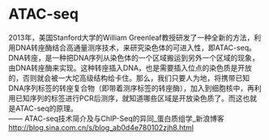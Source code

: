 # ATAC-seq

2013年，美国Stanford大学的William Greenleaf教授研发了一种全新的方法，利用DNA转座酶结合高通量测序技术，来研究染色体的可进入性，即ATAC-seq。    
DNA转座，是一种把DNA序列从染色体的一个区域搬运到另外一个区域的现象，由DNA转座酶来实现。这种转座插入DNA，也是需要插入位点的染色质是开放的，否则就会被一大坨高级结构给卡住。那么，我们只要人为地，将携带已知DNA序列标签的转座复合物（即带着测序标签的转座酶），加入到细胞核中，再利用已知序列的标签进行PCR后测序，就知道哪些区域是开放染色质了。而这也就是ATAC-seq的原理。  
—— ATAC-seq技术简介及与ChIP-Seq的异同_蛋白质组学_新浪博客
http://blog.sina.com.cn/s/blog_ab0d4e780102zjh8.html